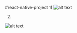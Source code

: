 #react-native-project
1)
![alt text](https://i.ibb.co/j4Sqcn8/123.png)

2) 
![alt text](https://i.ibb.co/m8z5hsy/2.png)

